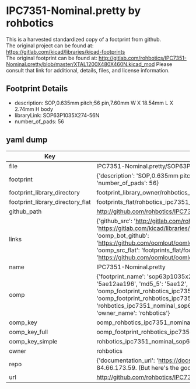 # IPC7351-Nominal.pretty by rohbotics  
This is a harvested standardized copy of a footprint from github.  
The original project can be found at:  
https://gitlab.com/kicad/libraries/kicad-footprints  
The original footprint can be found at:
http://gitlab.com/rohbotics/IPC7351-Nominal.pretty/blob/master/XTAL1200X480X460N.kicad_mod
Please consult that link for additional, details, files, and license information.  
## Footprint Details
* description: SOP,0.635mm pitch;56 pin,7.60mm W X 18.54mm L X 2.74mm H body  
* libraryLink: SOP63P1035X274-56N  
* number_of_pads: 56  
## yaml dump  
| Key | Value |  
| --- | --- |  
| file | IPC7351-Nominal.pretty/SOP63P1035X274-56N.kicad_mod |  
| footprint | {'description': 'SOP,0.635mm pitch;56 pin,7.60mm W X 18.54mm L X 2.74mm H body', 'libraryLink': 'SOP63P1035X274-56N', 'number_of_pads': 56} |  
| footprint_library_directory | footprint_library_owner/rohbotics_IPC7351-Nominal.pretty |  
| footprint_library_directory_flat | footprints_flat/rohbotics_ipc7351_nominal_sop63p1035x274_56n/working |  
| github_path | http://github.com/rohbotics/IPC7351-Nominal.pretty/blob/master/SOP63P1035X274-56N.kicad_mod |  
| links | {'github_src': 'http://gitlab.com/rohbotics/IPC7351-Nominal.pretty/blob/master/XTAL1200X480X460N.kicad_mod', 'github_src_repo': 'https://gitlab.com/kicad/libraries/kicad-footprints', 'oomp_bot': 'footprints/rohbotics_ipc7351_nominal_sop63p1035x274_56n/working', 'oomp_bot_github': 'https://github.com/oomlout/oomlout_oomp_footprint_bot/tree/main/footprints/rohbotics_ipc7351_nominal_sop63p1035x274_56n/working', 'oomp_src_flat': 'footprints_flat/footprints_flat/rohbotics_ipc7351_nominal_sop63p1035x274_56n/working', 'oomp_src_flat_github': 'https://github.com/oomlout/oomlout_oomp_footprint_src/tree/main/footprints_flat/rohbotics_ipc7351_nominal_sop63p1035x274_56n/working'} |  
| name | IPC7351-Nominal.pretty |  
| oomp | {'footprint_name': 'sop63p1035x274_56n', 'library_name': 'ipc7351_nominal', 'md5': '5ae12aa1963089eec8d3c4685a8820f3', 'md5_10': '5ae12aa196', 'md5_5': '5ae12', 'md5_6': '5ae12a', 'oomp_key': 'oomp_rohbotics_ipc7351_nominal_sop63p1035x274_56n', 'oomp_key_extra': 'oomp_footprint_rohbotics_ipc7351_nominal_sop63p1035x274_56n', 'oomp_key_full': 'oomp_footprint_rohbotics_ipc7351_nominal_sop63p1035x274_56n_5ae12a', 'oomp_key_simple': 'rohbotics_ipc7351_nominal_sop63p1035x274_56n', 'original_filename': 'IPC7351-Nominal.pretty/SOP63P1035X274-56N.kicad_mod', 'owner_name': 'rohbotics'} |  
| oomp_key | oomp_rohbotics_ipc7351_nominal_sop63p1035x274_56n |  
| oomp_key_full | oomp_footprint_rohbotics_ipc7351_nominal_sop63p1035x274_56n |  
| oomp_key_simple | rohbotics_ipc7351_nominal_sop63p1035x274_56n |  
| owner | rohbotics |  
| repo | {'documentation_url': 'https://docs.github.com/rest/overview/resources-in-the-rest-api#rate-limiting', 'message': "API rate limit exceeded for 84.66.173.59. (But here's the good news: Authenticated requests get a higher rate limit. Check out the documentation for more details.)"} |  
| url | http://github.com/rohbotics/IPC7351-Nominal.pretty |  

